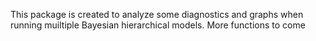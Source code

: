This package is created to analyze some diagnostics and graphs when running muiltiple Bayesian hierarchical models. More functions to come
